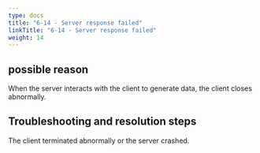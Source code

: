 ```yaml
---
type: docs
title: "6-14 - Server response failed"
linkTitle: "6-14 - Server response failed"
weight: 14
---
```


## possible reason

When the server interacts with the client to generate data, the client closes abnormally.

## Troubleshooting and resolution steps

The client terminated abnormally or the server crashed.

<p style="margin-top: 3rem;"> </p>